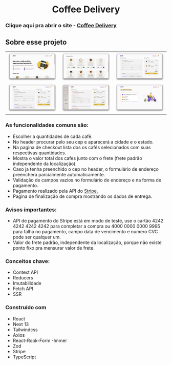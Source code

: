 <!-- PROJECT LOGO -->
<p align="center">

  <h1 align="center">Coffee Delivery</h1>

  ### Clique aqui pra abrir o site - <a href="https://coffee-delivery-three-psi.vercel.app/">Coffee Delivery</a>

</p>

## Sobre esse projeto

| | | |
|---|---|---|
| ![Imagem 1](https://github.com/felipebdn/coffee-delivery/blob/master/public/images/home.png?raw=true) | ![Imagem 2](https://github.com/felipebdn/coffee-delivery/blob/master/public/images/coffees.png?raw=true) | ![Imagem 3](https://github.com/felipebdn/coffee-delivery/blob/master/public/images/checkout.png?raw=true) |
| ![Imagem 4](https://github.com/felipebdn/coffee-delivery/blob/master/public/images/completed-checkout.png?raw=true) | ![Imagem 5](https://github.com/felipebdn/coffee-delivery/blob/master/public/images/form-checkout-error.png?raw=true) | ![Imagem 6](https://github.com/felipebdn/coffee-delivery/blob/master/public/images/success.png?raw=true) |


### As funcionalidades comuns são:

- Escolher a quantidades de cada café.
- No header procurar pelo seu cep e aparecerá a cidade e o estado.
- Na pagina de checkout lista dos os cafés selecionados com suas respectivas quantidades.
- Mostra o valor total dos cafes junto com o frete (frete padrão independente da localização).
- Caso ja tenha preenchido o cep no header, o formulário de endereço preencherá parcialmente automaticamente.
- Validação de campos vazios no formulário de endereço e na forma de pagamento.
- Pagamento realizado pela API do <a href="https://stripe.com/">Stripe.</a>
- Pagina de finalização de compra mostrando os dados de entrega.

### Avisos importantes:

- API de pagamento do Stripe está em modo de teste, use o cartão 4242 4242 4242 4242 para completar a compra ou 4000 0000 0000 9995 para falha no pagamento, campo data de vencimento e numero CVC pode ser qualquer um.
- Valor do frete padrão, independente da localização, porque não existe ponto fixo pra mensurar valor de frete.

### Conceitos chave:

- Context API
- Reducers
- Imutabilidade
- Fetch API
- SSR

### Construído com

- React
- Next 13
- Tailwindcss
- Axios
- React-Rook-Form
-Immer
- Zod
- Stripe
- TypeScript
